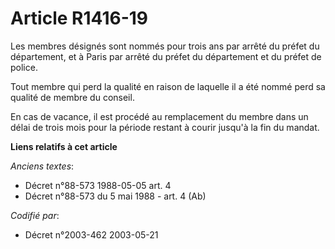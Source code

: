 # Article R1416-19

Les membres désignés sont nommés pour trois ans par arrêté du préfet du département, et à Paris par arrêté du préfet du
département et du préfet de police.

Tout membre qui perd la qualité en raison de laquelle il a été nommé perd sa qualité de membre du conseil.

En cas de vacance, il est procédé au remplacement du membre dans un délai de trois mois pour la période restant à courir
jusqu'à la fin du mandat.

**Liens relatifs à cet article**

_Anciens textes_:

  - Décret n°88-573 1988-05-05 art. 4
  - Décret n°88-573 du 5 mai 1988 - art. 4 (Ab)

_Codifié par_:

  - Décret n°2003-462 2003-05-21
